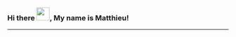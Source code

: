 ### Hi there <img src="https://raw.githubusercontent.com/MartinHeinz/MartinHeinz/master/wave.gif" width="30px">, My name is Matthieu!
---
